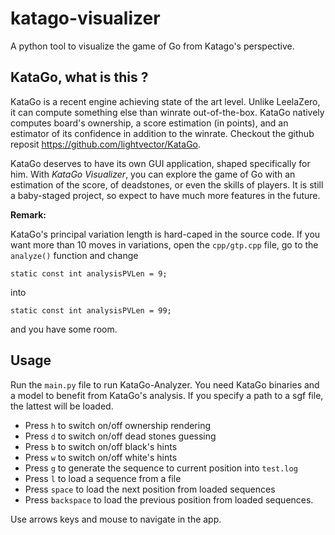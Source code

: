 # katago-visualizer

A python tool to visualize the game of Go from Katago's perspective.

## KataGo, what is this ?

KataGo is a recent engine achieving state of the art level. Unlike LeelaZero,
it can compute something else than winrate out-of-the-box. KataGo natively 
computes board's ownership, a score estimation (in points), and an estimator of 
its confidence in addition to the winrate. Checkout the github reposit
https://github.com/lightvector/KataGo. 

KataGo deserves to have its own GUI application, shaped specifically for him.
With *KataGo Visualizer*, you can explore the game of Go with an estimation 
of the score, of deadstones, or even the skills of players. It is still a 
baby-staged project, so expect to have much more features in the future.

**Remark:**

KataGo's principal variation length is hard-caped in the source code.
If you want more than 10 moves in variations, open the `cpp/gtp.cpp` file,
go to the `analyze()` function and change 

```
static const int analysisPVLen = 9;
```

into 

```
static const int analysisPVLen = 99;
``` 

and you have some room.

## Usage

Run the `main.py` file to run KataGo-Analyzer. You need KataGo binaries
and a model to benefit from KataGo's analysis.
If you specify a path to a sgf file, the lattest will be loaded.

- Press `h` to switch on/off ownership rendering
- Press `d` to switch on/off dead stones guessing
- Press `b` to switch on/off black's hints
- Press `w` to switch on/off white's hints
- Press `g` to generate the sequence to current position into `test.log`
- Press `l` to load a sequence from a file
- Press `space` to load the next position from loaded sequences
- Press `backspace` to load the previous position from loaded sequences. 

Use arrows keys and mouse to navigate in the app.